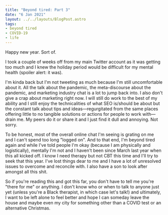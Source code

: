 ```yaml
---
title: "Beyond tired: Part 3"
date: "6 Jan 2021"
layout: ../../layouts/BlogPost.astro
tags:
- beyond tired
- COVID-19
- life
---
```


Happy new year. Sort of.

I took a couple of weeks off from my main Twitter account as it was getting too much and I knew the holiday period would be difficult for my mental health (spoiler alert: it was).

I'm kinda back but I'm not tweeting as much because I'm still uncomfortable about it. All the talk about the pandemic, the meta-discourse about the pandemic, and marketing industry chat is a lot to jump back into. I also don't give a crap about marketing right now. I will still do work to the best of my ability and I still enjoy the technicalities of what SEO is/should be about but the constant talk about tips and ideas—regurgitated from the same places offering little to no tangible solutions or actions for people to work with—drain me. My peers do it or share it and I just find it dull and annoying. Not sorry.

To be honest, most of the overall online chat I'm seeing is grating on me and I can't spend too long "logged on". And to that end, I'm beyond tired again and while I've told people I'm okay (because I am physically and logistically), mentally I'm not and I haven't been since March last year when this all kicked off. I know I need therapy but not CBT this time and I'll try to seek that this year. I've lost things dear to me and I have a lot of unresolved issues to overcome and reconcile with. I also have a son to look after amongst all this shit.

So if you're reading this and got this far, you don't have to tell me you're "there for me" or anything. I don't know who or when to talk to anyone just yet (unless you're a Black therapist, in which case let's talk!) and ultimately, I want to be left alone to feel better and hope I can someday leave the house and maybe even my city for something other than a COVID test or an alternative Christmas.
